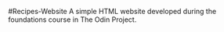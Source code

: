 #Recipes-Website
A simple HTML website developed during the foundations course in The Odin Project.

